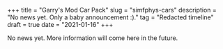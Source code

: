 +++
title = "Garry's Mod Car Pack"
slug = "simfphys-cars"
description = "No news yet. Only a baby announcement :)."
tag = "Redacted timeline"
draft = true
date = "2021-01-16"
+++

No news yet. More information will come here in the future.
